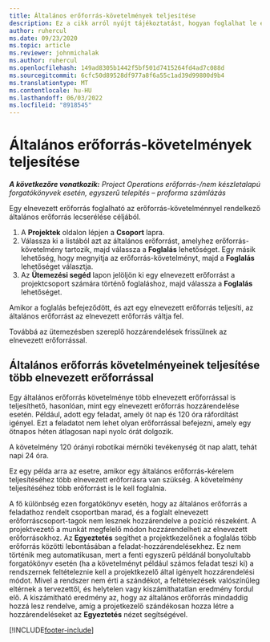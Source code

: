 ```yaml
---
title: Általános erőforrás-követelmények teljesítése
description: Ez a cikk arról nyújt tájékoztatást, hogyan foglalhat le elnevezett erőforrásokat egy általános erőforrásigényhez.
author: ruhercul
ms.date: 09/23/2020
ms.topic: article
ms.reviewer: johnmichalak
ms.author: ruhercul
ms.openlocfilehash: 149ad8305b1442f5bf501d7415264fd4ad7c088d
ms.sourcegitcommit: 6cfc50d89528df977a8f6a55c1ad39d99800d9b4
ms.translationtype: MT
ms.contentlocale: hu-HU
ms.lasthandoff: 06/03/2022
ms.locfileid: "8918545"
---
```

# <a name="generic-resource-requirement-fulfillment"></a>Általános erőforrás-követelmények teljesítése

_**A következőre vonatkozik:** Project Operations erőforrás-/nem készletalapú forgatókönyvek esetén, egyszerű telepítés – proforma számlázás_

Egy elnevezett erőforrás foglalható az erőforrás-követelménnyel rendelkező általános erőforrás lecserélése céljából.

1. A **Projektek** oldalon lépjen a **Csoport** lapra.
2. Válassza ki a listából azt az általános erőforrást, amelyhez erőforrás-követelmény tartozik, majd válassza a **Foglalás** lehetőséget. Egy másik lehetőség, hogy megnyitja az erőforrás-követelményt, majd a **Foglalás** lehetőséget választja.
3. Az **Ütemezési segéd** lapon jelöljön ki egy elnevezett erőforrást a projektcsoport számára történő foglaláshoz, majd válassza a **Foglalás** lehetőséget.

Amikor a foglalás befejeződött, és azt egy elnevezett erőforrás teljesíti, az általános erőforrást az elnevezett erőforrás váltja fel.

Továbbá az ütemezésben szereplő hozzárendelések frissülnek az elnevezett erőforrással.

## <a name="fulfill-a-generic-resource-with-multiple-named-resources"></a>Általános erőforrás követelményeinek teljesítése több elnevezett erőforrással
Egy általános erőforrás követelménye több elnevezett erőforrással is teljesíthető, hasonlóan, mint egy elnevezett erőforrás hozzárendelése esetén. Például, adott egy feladat, amely öt nap és 120 óra ráfordítást igényel. Ezt a feladatot nem lehet olyan erőforrással befejezni, amely egy ötnapos héten átlagosan napi nyolc órát dolgozik. 

A követelmény 120 órányi robotikai mérnöki tevékenység öt nap alatt, tehát napi 24 óra.

Ez egy példa arra az esetre, amikor egy általános erőforrás-kérelem teljesítéséhez több elnevezett erőforrásra van szükség. A követelmény teljesítéséhez több erőforrást is le kell foglalnia.

A fő különbség ezen forgatókönyv esetén, hogy az általános erőforrás a feladathoz rendelt csoportban marad, és a foglalt elnevezett erőforráscsoport-tagok nem lesznek hozzárendelve a pozíció részeként. A projektvezető a munkát megfelelő módon hozzárendelheti az elnevezett erőforrásokhoz. Az **Egyeztetés** segíthet a projektkezelőnek a foglalás több erőforrás közötti lebontásában a feladat-hozzárendelésekhez. Ez nem történik meg automatikusan, mert a fenti egyszerű példánál bonyolultabb forgatókönyv esetén (ha a követelményt például számos feladat teszi ki) a rendszernek feltételeznie kell a projektkezelő által igényelt hozzárendelési módot. Mivel a rendszer nem érti a szándékot, a feltételezések valószínűleg eltérnek a tervezettől, és helytelen vagy kiszámíthatatlan eredmény fordul elő. A kiszámítható eredmény az, hogy az általános erőforrás mindaddig hozzá lesz rendelve, amíg a projetkezelő szándékosan hozza létre a hozzárendeléseket az **Egyeztetés** nézet segítségével.




[!INCLUDE[footer-include](../includes/footer-banner.md)]